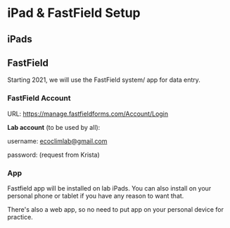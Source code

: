 # iPad & FastField Setup

## iPads

## FastField
Starting 2021, we will use the FastField system/ app for data entry. 

### FastField Account
URL: https://manage.fastfieldforms.com/Account/Login

**Lab account** (to be used by all):

username: ecoclimlab@gmail.com 

password: (request from Krista)

### App
Fastfield app will be installed on lab iPads.
You can also install on your personal phone or tablet if you have any reason to want that.

There's also a web app, so no need to put app on your personal device for practice.

